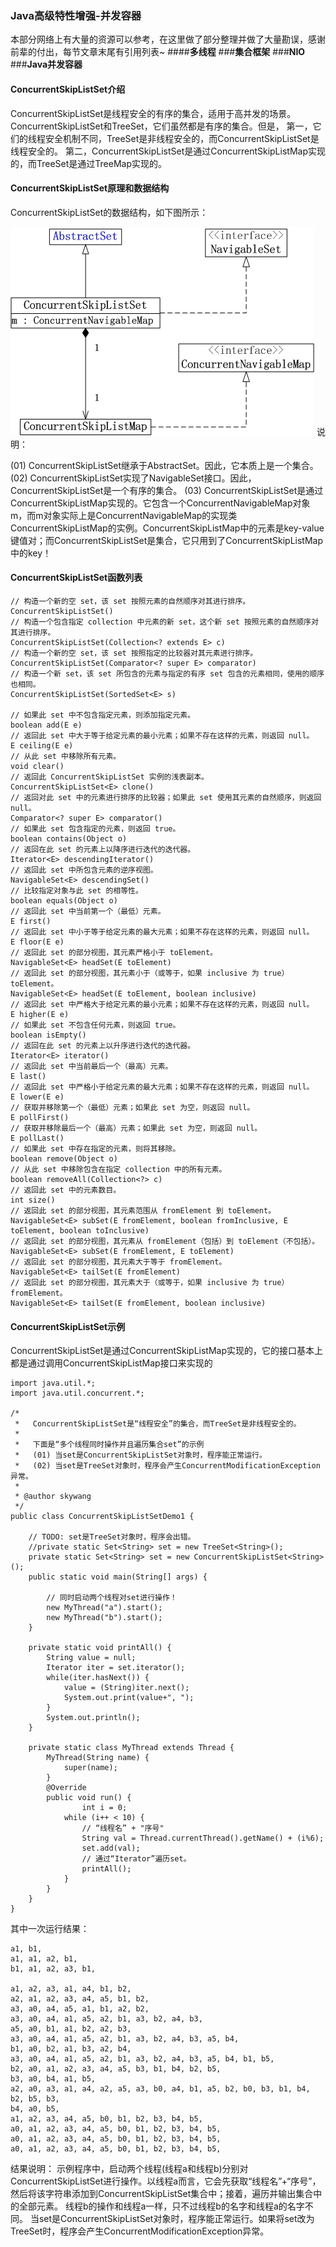 ### **Java高级特性增强-并发容器**
本部分网络上有大量的资源可以参考，在这里做了部分整理并做了大量勘误，感谢前辈的付出，每节文章末尾有引用列表~
####**多线程**
###**集合框架**
###**NIO**
###**Java并发容器**

#### ConcurrentSkipListSet介绍
ConcurrentSkipListSet是线程安全的有序的集合，适用于高并发的场景。
ConcurrentSkipListSet和TreeSet，它们虽然都是有序的集合。但是，
第一，它们的线程安全机制不同，TreeSet是非线程安全的，而ConcurrentSkipListSet是线程安全的。
第二，ConcurrentSkipListSet是通过ConcurrentSkipListMap实现的，而TreeSet是通过TreeMap实现的。

#### ConcurrentSkipListSet原理和数据结构
ConcurrentSkipListSet的数据结构，如下图所示：

![ceaa5eae278d00721ece58625b3b45a0](images/大数据成神之路-Java高级特性增强(ConcurrentSkipListSet).resources/1378EC09-5D7F-4544-AA4C-F43796D9A609.jpg)
说明：

(01) ConcurrentSkipListSet继承于AbstractSet。因此，它本质上是一个集合。
(02) ConcurrentSkipListSet实现了NavigableSet接口。因此，ConcurrentSkipListSet是一个有序的集合。
(03) ConcurrentSkipListSet是通过ConcurrentSkipListMap实现的。它包含一个ConcurrentNavigableMap对象m，而m对象实际上是ConcurrentNavigableMap的实现类ConcurrentSkipListMap的实例。ConcurrentSkipListMap中的元素是key-value键值对；而ConcurrentSkipListSet是集合，它只用到了ConcurrentSkipListMap中的key！
#### ConcurrentSkipListSet函数列表
```
// 构造一个新的空 set，该 set 按照元素的自然顺序对其进行排序。
ConcurrentSkipListSet()
// 构造一个包含指定 collection 中元素的新 set，这个新 set 按照元素的自然顺序对其进行排序。
ConcurrentSkipListSet(Collection<? extends E> c)
// 构造一个新的空 set，该 set 按照指定的比较器对其元素进行排序。
ConcurrentSkipListSet(Comparator<? super E> comparator)
// 构造一个新 set，该 set 所包含的元素与指定的有序 set 包含的元素相同，使用的顺序也相同。
ConcurrentSkipListSet(SortedSet<E> s)

// 如果此 set 中不包含指定元素，则添加指定元素。
boolean add(E e)
// 返回此 set 中大于等于给定元素的最小元素；如果不存在这样的元素，则返回 null。
E ceiling(E e)
// 从此 set 中移除所有元素。
void clear()
// 返回此 ConcurrentSkipListSet 实例的浅表副本。
ConcurrentSkipListSet<E> clone()
// 返回对此 set 中的元素进行排序的比较器；如果此 set 使用其元素的自然顺序，则返回 null。
Comparator<? super E> comparator()
// 如果此 set 包含指定的元素，则返回 true。
boolean contains(Object o)
// 返回在此 set 的元素上以降序进行迭代的迭代器。
Iterator<E> descendingIterator()
// 返回此 set 中所包含元素的逆序视图。
NavigableSet<E> descendingSet()
// 比较指定对象与此 set 的相等性。
boolean equals(Object o)
// 返回此 set 中当前第一个（最低）元素。
E first()
// 返回此 set 中小于等于给定元素的最大元素；如果不存在这样的元素，则返回 null。
E floor(E e)
// 返回此 set 的部分视图，其元素严格小于 toElement。
NavigableSet<E> headSet(E toElement)
// 返回此 set 的部分视图，其元素小于（或等于，如果 inclusive 为 true）toElement。
NavigableSet<E> headSet(E toElement, boolean inclusive)
// 返回此 set 中严格大于给定元素的最小元素；如果不存在这样的元素，则返回 null。
E higher(E e)
// 如果此 set 不包含任何元素，则返回 true。
boolean isEmpty()
// 返回在此 set 的元素上以升序进行迭代的迭代器。
Iterator<E> iterator()
// 返回此 set 中当前最后一个（最高）元素。
E last()
// 返回此 set 中严格小于给定元素的最大元素；如果不存在这样的元素，则返回 null。
E lower(E e)
// 获取并移除第一个（最低）元素；如果此 set 为空，则返回 null。
E pollFirst()
// 获取并移除最后一个（最高）元素；如果此 set 为空，则返回 null。
E pollLast()
// 如果此 set 中存在指定的元素，则将其移除。
boolean remove(Object o)
// 从此 set 中移除包含在指定 collection 中的所有元素。
boolean removeAll(Collection<?> c)
// 返回此 set 中的元素数目。
int size()
// 返回此 set 的部分视图，其元素范围从 fromElement 到 toElement。
NavigableSet<E> subSet(E fromElement, boolean fromInclusive, E toElement, boolean toInclusive)
// 返回此 set 的部分视图，其元素从 fromElement（包括）到 toElement（不包括）。
NavigableSet<E> subSet(E fromElement, E toElement)
// 返回此 set 的部分视图，其元素大于等于 fromElement。
NavigableSet<E> tailSet(E fromElement)
// 返回此 set 的部分视图，其元素大于（或等于，如果 inclusive 为 true）fromElement。
NavigableSet<E> tailSet(E fromElement, boolean inclusive)
```
#### ConcurrentSkipListSet示例
ConcurrentSkipListSet是通过ConcurrentSkipListMap实现的，它的接口基本上都是通过调用ConcurrentSkipListMap接口来实现的
```
import java.util.*;
import java.util.concurrent.*;

/*
 *   ConcurrentSkipListSet是“线程安全”的集合，而TreeSet是非线程安全的。
 *
 *   下面是“多个线程同时操作并且遍历集合set”的示例
 *   (01) 当set是ConcurrentSkipListSet对象时，程序能正常运行。
 *   (02) 当set是TreeSet对象时，程序会产生ConcurrentModificationException异常。
 *
 * @author skywang
 */
public class ConcurrentSkipListSetDemo1 {

    // TODO: set是TreeSet对象时，程序会出错。
    //private static Set<String> set = new TreeSet<String>();
    private static Set<String> set = new ConcurrentSkipListSet<String>();
    public static void main(String[] args) {
    
        // 同时启动两个线程对set进行操作！
        new MyThread("a").start();
        new MyThread("b").start();
    }

    private static void printAll() {
        String value = null;
        Iterator iter = set.iterator();
        while(iter.hasNext()) {
            value = (String)iter.next();
            System.out.print(value+", ");
        }
        System.out.println();
    }

    private static class MyThread extends Thread {
        MyThread(String name) {
            super(name);
        }
        @Override
        public void run() {
                int i = 0;
            while (i++ < 10) {
                // “线程名” + "序号"
                String val = Thread.currentThread().getName() + (i%6);
                set.add(val);
                // 通过“Iterator”遍历set。
                printAll();
            }
        }
    }
}
```
其中一次运行结果：
```
a1, b1, 
a1, a1, a2, b1, 
b1, a1, a2, a3, b1,

a1, a2, a3, a1, a4, b1, b2, 
a2, a1, a2, a3, a4, a5, b1, b2, 
a3, a0, a4, a5, a1, b1, a2, b2, 
a3, a0, a4, a1, a5, a2, b1, a3, b2, a4, b3, 
a5, a0, b1, a1, b2, a2, b3, 
a3, a0, a4, a1, a5, a2, b1, a3, b2, a4, b3, a5, b4, 
b1, a0, b2, a1, b3, a2, b4, 
a3, a0, a4, a1, a5, a2, b1, a3, b2, a4, b3, a5, b4, b1, b5, 
b2, a0, a1, a2, a3, a4, a5, b3, b1, b4, b2, b5, 
b3, a0, b4, a1, b5, 
a2, a0, a3, a1, a4, a2, a5, a3, b0, a4, b1, a5, b2, b0, b3, b1, b4, b2, b5, b3, 
b4, a0, b5, 
a1, a2, a3, a4, a5, b0, b1, b2, b3, b4, b5, 
a0, a1, a2, a3, a4, a5, b0, b1, b2, b3, b4, b5, 
a0, a1, a2, a3, a4, a5, b0, b1, b2, b3, b4, b5, 
a0, a1, a2, a3, a4, a5, b0, b1, b2, b3, b4, b5,
```
结果说明：
示例程序中，启动两个线程(线程a和线程b)分别对ConcurrentSkipListSet进行操作。以线程a而言，它会先获取“线程名”+“序号”，然后将该字符串添加到ConcurrentSkipListSet集合中；接着，遍历并输出集合中的全部元素。 线程b的操作和线程a一样，只不过线程b的名字和线程a的名字不同。
当set是ConcurrentSkipListSet对象时，程序能正常运行。如果将set改为TreeSet时，程序会产生ConcurrentModificationException异常。
